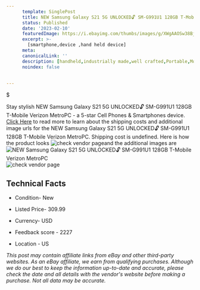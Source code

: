 ```yaml
---
      template: SinglePost
      title: NEW Samsung Galaxy S21 5G UNLOCKED🔓 SM-G991U1 128GB T-Mobile Verizon MetroPC
      status: Published
      date: '2023-02-10'
      featuredImage: https://i.ebayimg.com/thumbs/images/g/XWgAAOSw38BjqbIu/s-l225.jpg
      excerpt: >-
        [smartphone,device ,hand held device]
      meta:
      canonicalLink: ''
      description: [handheld,industrially made,well crafted,Portable,Mobile,Compact,Convenient,Lightweight,Maneuverable,Man-portable,Miniature,Carriable,Hand-held,Light,Holdable,Transportable,Mobile device,Pocket-sized,On-the-go,Wireless,Cordless,Compact size,Convenient size, smartphone,device ,hand held device]
      noindex: false
        
        
---
```

$

Stay stylish NEW Samsung Galaxy S21 5G UNLOCKED🔓 SM-G991U1 128GB T-Mobile Verizon MetroPC - a 5-star Cell Phones & Smartphones device. [Click Here](https://www.ebay.com/itm/124951814392?hash=item1d17b560f8%3Ag%3AXWgAAOSw38BjqbIu&mkevt=1&mkcid=1&mkrid=711-53200-19255-0&campid=%253CePNCampaignId%253E&customid=%253CreferenceId%253E&toolid=10049) to read more to learn about the shipping costs and additional image urls for the NEW Samsung Galaxy S21 5G UNLOCKED🔓 SM-G991U1 128GB T-Mobile Verizon MetroPC. Shipping cost is undefined. Here is how the product looks ![check vendor page](https://i.ebayimg.com/thumbs/images/g/XWgAAOSw38BjqbIu/s-l225.jpg)and the additional images are![NEW Samsung Galaxy S21 5G UNLOCKED🔓 SM-G991U1 128GB T-Mobile Verizon MetroPC](https://i.ebayimg.com/images/g/XWgAAOSw38BjqbIu/s-l1600.jpg)![check vendor page](https://origin-galleryplus.ebayimg.com/ws/web/124951814392_2_0_1/225x225.jpg,https://origin-galleryplus.ebayimg.com/ws/web/124951814392_3_0_1/225x225.jpg)



 ## Technical Facts 



     
      

 - Condition- New 


      

 - Listed Price- 309.99 


      

 - Currency- USD 


      

 - Feedback score - 2227 


      

 - Location - US 


      
      

 *_This post may contain affiliate links from eBay and other third-party websites. As an eBay affiliate, we earn from qualifying purchases. Although we do our best to keep the information up-to-date and accurate, please check the date and all details with the vendor's website before making a purchase. Not all data may be accurate._*






